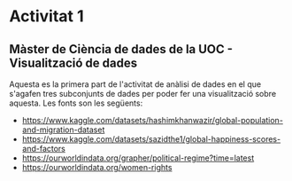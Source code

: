 # Activitat 1

## Màster de Ciència de dades de la UOC - Visualització de dades

Aquesta es la primera part de l'activitat de anàlisi de dades en el que s'agafen tres subconjunts de dades per poder fer una visualització sobre aquesta.
Les fonts son les següents:
* https://www.kaggle.com/datasets/hashimkhanwazir/global-population-and-migration-dataset
* https://www.kaggle.com/datasets/sazidthe1/global-happiness-scores-and-factors
* https://ourworldindata.org/grapher/political-regime?time=latest
* https://ourworldindata.org/women-rights
